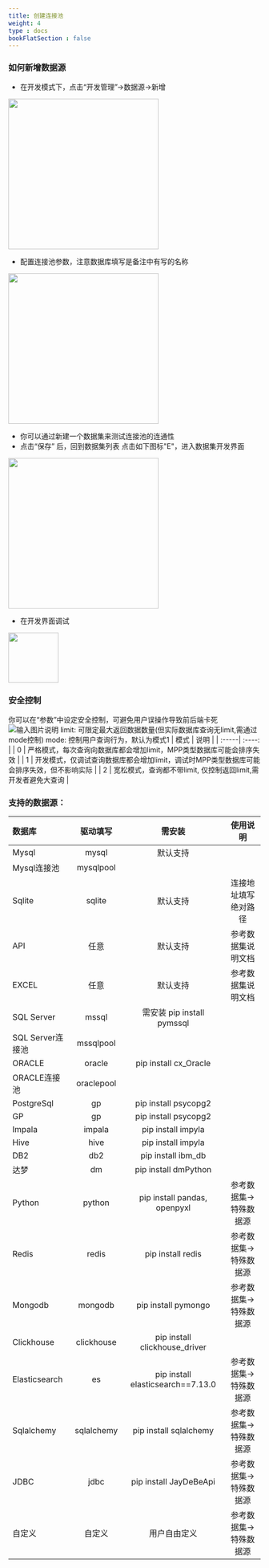 ```yaml
---
title: 创建连接池
weight: 4
type : docs
bookFlatSection : false
---
```

### 如何新增数据源
- 在开发模式下，点击“开发管理”->数据源->新增
<img src="https://images.gitee.com/uploads/images/2022/0803/094505_ba96976e_5500438.png"  height="300px">

- 配置连接池参数，注意数据库填写是备注中有写的名称
<img src="https://images.gitee.com/uploads/images/2022/0803/094624_fa85413e_5500438.png"  height="300px">

- 你可以通过新建一个数据集来测试连接池的连通性
- 点击“保存” 后，回到数据集列表 点击如下图标"E"，进入数据集开发界面
<img src="https://images.gitee.com/uploads/images/2021/1218/140717_d1eabbf2_5500438.png"  height="300px">

- 在开发界面调试
<img src="https://images.gitee.com/uploads/images/2022/0803/094824_d2c29e65_5500438.png"  height="100px">

### 安全控制
你可以在“参数”中设定安全控制，可避免用户误操作导致前后端卡死
![输入图片说明](https://images.gitee.com/uploads/images/2022/0803/095040_d871bc43_5500438.png "屏幕截图.png")
limit: 可限定最大返回数据数量(但实际数据库查询无limit,需通过mode控制)
mode: 控制用户查询行为，默认为模式1
| 模式 | 说明 |
| :-----| :----: |
| 0 | 严格模式，每次查询向数据库都会增加limit，MPP类型数据库可能会排序失效 | 
| 1 | 开发模式，仅调试查询数据库都会增加limit，调试时MPP类型数据库可能会排序失效，但不影响实际 | 
| 2 | 宽松模式，查询都不带limit, 仅控制返回limit,需开发者避免大查询 |

### 支持的数据源：

| 数据库 | 驱动填写 | 需安装 | 使用说明 |
| :-----| :----: | :----: | :----: |
| Mysql | mysql | 默认支持 |  |
| Mysql连接池 | mysqlpool | |  |
| Sqlite | sqlite |默认支持 | 连接地址填写绝对路径 |
| API |任意|默认支持 | 参考数据集说明文档 |
| EXCEL | 任意|默认支持 | 参考数据集说明文档 |
| SQL Server|mssql | 需安装 pip install pymssql |  |
| SQL Server连接池|mssqlpool |  |  |
| ORACLE |oracle| pip install cx_Oracle |  |
| ORACLE连接池 |oraclepool|  |  |
| PostgreSql |gp| pip install psycopg2 |  |
| GP |gp| pip install psycopg2 |  |
| Impala |impala| pip install impyla |  |
| Hive |hive| pip install impyla |  |
| DB2 |db2| pip install ibm_db |  |
| 达梦 |dm| pip install dmPython |  |
| Python |python| pip install pandas, openpyxl | 参考数据集->特殊数据源 |
| Redis |redis| pip install redis | 参考数据集->特殊数据源 |
| Mongodb |mongodb| pip install pymongo | 参考数据集->特殊数据源 |
| Clickhouse |clickhouse| pip install clickhouse_driver |  |
| Elasticsearch |es| pip install elasticsearch==7.13.0 | 参考数据集->特殊数据源 |
| Sqlalchemy |sqlalchemy| pip install sqlalchemy | 参考数据集->特殊数据源 |
| JDBC |jdbc| pip install JayDeBeApi | 参考数据集->特殊数据源 |
| 自定义 |自定义| 用户自由定义 | 参考数据集->特殊数据源 |

